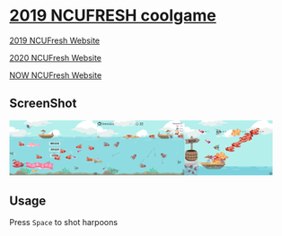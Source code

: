 # [2019 NCUFRESH coolgame](https://coolshanlan.github.io/)
[2019 NCUFresh Website](https://ncufresh19.ncu.edu.tw/)

[2020 NCUFresh Website](https://ncufresh20.ncu.edu.tw/)

[NOW NCUFresh Website](https://ncufresh.ncu.edu.tw/)
## ScreenShot
<img src="https://github.com/Coolshanlan/coolshanlan.github.io/blob/master/demo_image/Labby.png?raw=true" width=31% ><img src="https://github.com/Coolshanlan/coolshanlan.github.io/blob/master/demo_image/Game.png?raw=true" width=31% ><img src="https://github.com/Coolshanlan/coolshanlan.github.io/blob/master/demo_image/End.png?raw=true" width=31% >

## Usage
Press `Space` to shot harpoons